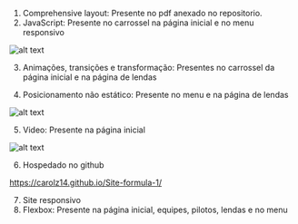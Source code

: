 1. Comprehensive layout: Presente no pdf anexado no repositorio.
2. JavaScript: Presente no carrossel na página inicial e no menu responsivo

![alt text](image-2.png)

3. Animações, transições e transformação: Presentes no carrossel da página inicial e na página de lendas


4. Posicionamento não estático: Presente no menu e na página de lendas 

![alt text](image-4.png)

5. Video: Presente na página inicial

![alt text](image-3.png)

6. Hospedado no github

https://carolz14.github.io/Site-formula-1/

7. Site responsivo
6. Flexbox: Presente na página inicial, equipes, pilotos, lendas e no menu 
